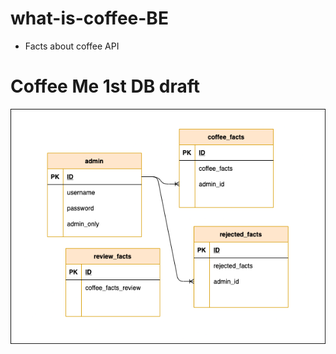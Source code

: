 # what-is-coffee-BE

- Facts about coffee API

# Coffee Me 1st DB draft
<img src="RM-images/CoffeeMeDBModels.png">